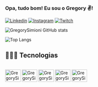 ### Opa, tudo bom! Eu sou o Gregory ✌️!

[![Linkedin](https://img.shields.io/badge/LinkedIn-0077B5?style=for-the-badge&logo=linkedin&logoColor=white)](https://www.linkedin.com/in/gregory-simioni-b92581248/)
[![Instagram](https://img.shields.io/badge/Instagram-E4405F?style=for-the-badge&logo=instagram&logoColor=white)](https://www.instagram.com/gregory_simioni/)
[![Twitch](https://img.shields.io/badge/Twitch-9146FF?style=for-the-badge&logo=twitch&logoColor=white)](https://www.twitch.tv/thekillerboladu)


![GregorySimioni GitHub stats](https://github-readme-stats.vercel.app/api?username=gregorysimioni&show_icons=true&theme=dracula)

![Top Langs](https://github-readme-stats.vercel.app/api/top-langs/?username=gregorysimioni&layout=compact)

## 👨🏻‍💻 Tecnologias

<div style ="display: inline_block"><br/>
<img align="center" alt="GregorySimioni-Java" width="50" height="40" src="https://cdn.jsdelivr.net/gh/devicons/devicon/icons/java/java-original.svg"/>
 <img align="center" alt="GregorySimioni-Html5" width="50" height="40" src="https://cdn.jsdelivr.net/gh/devicons/devicon/icons/html5/html5-original.svg" />
 <img align="center" alt="GregorySimioni-Html5" width="50" height="40" src="https://cdn.jsdelivr.net/gh/devicons/devicon/icons/css3/css3-original.svg" />
 <img  align="center" alt="GregorySimioni-Html5" width="50" height="40" src="https://cdn.jsdelivr.net/gh/devicons/devicon/icons/javascript/javascript-original.svg" />
<img  align="center" alt="GregorySimioni-Html5" width="50" height="40"src="https://cdn.jsdelivr.net/gh/devicons/devicon/icons/mysql/mysql-original.svg" />



 </div> 

